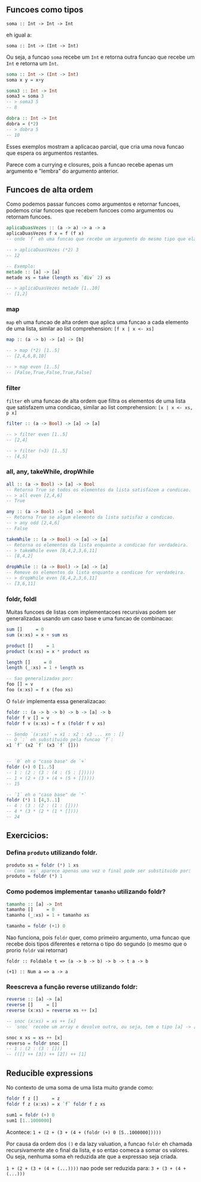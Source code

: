 ## Funcoes como tipos

`soma :: Int -> Int -> Int`

eh igual a:

`soma :: Int -> (Int -> Int)`

Ou seja, a funcao `soma` recebe um `Int` e retorna outra funcao que recebe um `Int` e retorna um `Int`.

```haskell
soma :: Int -> (Int -> Int)
soma x y = x+y

soma3 :: Int -> Int
soma3 = soma 3
-- > soma3 5
-- 8

dobra :: Int -> Int
dobra = (*2)
-- > dobra 5
-- 10
```

Esses exemplos mostram a aplicacao parcial, que cria uma nova funcao que espera os argumentos restantes. 

Parece com a currying e closures, pois a funcao recebe apenas um argumento e "lembra" do argumento anterior.

## Funcoes de alta ordem

Como podemos passar funcoes como argumentos e retornar funcoes, podemos criar funcoes que recebem funcoes como argumentos ou retornam funcoes.

```haskell
aplicaDuasVezes :: (a -> a) -> a -> a
aplicaDuasVezes f x = f (f x)
-- onde `f` eh uma funcao que recebe um argumento do mesmo tipo que ela retorna.

-- > aplicaDuasVezes (*2) 3
-- 12

-- Exemplo:
metade :: [a] -> [a]
metade xs = take (length xs `div` 2) xs

-- > aplicaDuasVezes metade [1..10]
-- [1,2]
```

### map

`map` eh uma funcao de alta ordem que aplica uma funcao a cada elemento de uma lista, similar ao list comprehension: `[f x | x <- xs]`

```haskell
map :: (a -> b) -> [a] -> [b]

-- > map (*2) [1..5]
-- [2,4,6,8,10]

-- > map even [1..5]
-- [False,True,False,True,False]
```

### filter

`filter` eh uma funcao de alta ordem que filtra os elementos de uma lista que satisfazem uma condicao, similar ao list comprehension: `[x | x <- xs, p x]`

```haskell
filter :: (a -> Bool) -> [a] -> [a]

-- > filter even [1..5]
-- [2,4]

-- > filter (>3) [1..5]
-- [4,5]
```

### all, any, takeWhile, dropWhile

```haskell
all :: (a -> Bool) -> [a] -> Bool
-- Retorna True se todos os elementos da lista satisfazem a condicao.
-- > all even [2,4,6]
-- True

any :: (a -> Bool) -> [a] -> Bool
-- Retorna True se algum elemento da lista satisfaz a condicao.
-- > any odd [2,4,6]
-- False

takeWhile :: (a -> Bool) -> [a] -> [a]
-- Retorna os elementos da lista enquanto a condicao for verdadeira.
-- > takeWhile even [8,4,2,3,6,11]
-- [8,4,2]

dropWhile :: (a -> Bool) -> [a] -> [a]
-- Remove os elementos da lista enquanto a condicao for verdadeira.
-- > dropWhile even [8,4,2,3,6,11]
-- [3,6,11]
```

### foldr, foldl

Muitas funcoes de listas com implementacoes recursivas podem ser generalizadas usando um caso base e uma funcao de combinacao:

```haskell
sum []     = 0
sum (x:xs) = x + sum xs

product []     = 1
product (x:xs) = x * product xs

length []     = 0
length (_:xs) = 1 + length xs

-- Sao generalizadas por:
foo [] = v
foo (x:xs) = f x (foo xs)
```

O `foldr` implementa essa generalizacao:

```haskell
foldr :: (a -> b -> b) -> b -> [a] -> b
foldr f v [] = v
foldr f v (x:xs) = f x (foldr f v xs)

-- Sendo `(x:xs)` = x1 : x2 : x3 ... xn : []
-- O `:` eh substituido pela funcao `f`:
x1 `f` (x2 `f` (x3 `f` []))


-- `0` eh o "caso base" de `+`
foldr (+) 0 [1..5]
-- 1 : (2 : (3 : (4 : (5 : []))))
-- 1 + (2 + (3 + (4 + (5 + []))))
-- 15

-- `1` eh o "caso base" de `*`
foldr (*) 1 [4,3..1]
-- 4 : (3 : (2 : (1 : [])))
-- 4 * (3 * (2 * (1 * [])))
-- 24
```

## Exercicios:

### Defina `produto` utilizando foldr.

```haskell
produto xs = foldr (*) 1 xs
-- Como `xs` aparece apenas uma vez o final pode ser substituido por: 
produto = foldr (*) 1
```

### Como podemos implementar `tamanho` utilizando foldr?
```haskell
tamanho :: [a] -> Int
tamanho []     = 0
tamanho (_:xs) = 1 + tamanho xs

tamanho = foldr (+1) 0
```

Nao funciona, pois `foldr` quer, como primeiro argumento, uma funcao que recebe dois tipos diferentes e retorna o tipo do segundo (o mesmo que o prorio `foldr` vai retornar)

```foldr :: Foldable t => (a -> b -> b) -> b -> t a -> b```

```(+1) :: Num a => a -> a```


### Reescreva a função reverse utilizando foldr:
```haskell
reverse :: [a] -> [a]
reverse []     = []
reverse (x:xs) = reverse xs ++ [x]
```

```haskell
-- snoc (x:xs) = xs ++ [x]
-- `snoc` recebe um array e devolve outro, ou seja, tem o tipo [a] -> [a], mas foldr quer uma func que recebe dois arrays: [a] -> [a] -> [a]

snoc x xs = xs ++ [x]
reverso = foldr snoc []
-- 1 : (2 : (3 : []))
-- (([] ++ [3]) ++ [2]) ++ [1]
```

## Reducible expressions

No contexto de uma soma de uma lista muito grande como:

```haskell
foldr f z []     = z
foldr f z (x:xs) = x `f` foldr f z xs

sum1 = foldr (+) 0
sum1 [1..1000000]
```

Acontece: `1 + (2 + (3 + (4 + (foldr (+) 0 [5..1000000]))))`

Por causa da ordem dos `()` e da lazy valuation, a funcao `foldr` eh chamada recursivamente ate o final da lista, e so entao comeca a somar os valores. Ou seja, nenhuma soma eh reduzida ate que a expressao seja criada.

`1 + (2 + (3 + (4 + (...))))` nao pode ser reduzida para: `3 + (3 + (4 + (...)))`